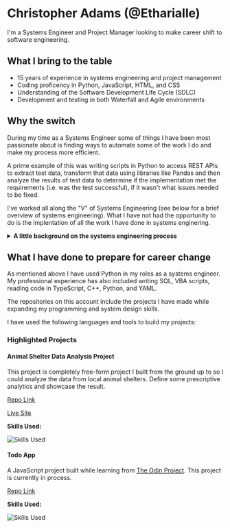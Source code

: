 # Christopher Adams (@Etharialle)

I'm a Systems Engineer and Project Manager looking to make career shift to software engineering.

## What I bring to the table

-   15 years of experience in systems engineering and project management
-   Coding proficency in Python, JavaScript, HTML, and CSS
-   Understanding of the Software Development Life Cycle (SDLC)
-   Development and testing in both Waterfall and Agile environments

## Why the switch

During my time as a Systems Engineer some of things I have been most passionate about is finding ways to automate some of the work I do and make my process more efficient.

A prime example of this was writing scripts in Python to access REST APIs to extract test data, transform that data using libraries like Pandas and then analyze the results of test data to determine if the implementation met the requirements (i.e. was the test successful), if it wasn't what issues needed to be fixed.

I've worked all along the "V" of Systems Engineering (see below for a brief overview of systems engineering). What I have not had the opportunity to do is the implentation of all the work I have done in systems enginering.

<details>

<summary><strong>A little background on the systems engineering process</strong></summary>

Systems Engineering is typically thought of as a "V-Model" where a project is started on the left beginning with a problem to be solved. Systems engineers will break that problem down using concepts of operations (CONOPS), functional architectures, and requirements derivation. As the problem is broken down into smaller and smaller chunks this though of as working down the left side of the "V" until there is a set of requirements that development teams can use for design the implementation. Going up the right side of the "V" the system is _verified_ against the requirements at different levels (unit tests, component tests, assembly tests, etc.) until the system is tested as whole to ensure it meets the needs of the original project, i.e. _validation_.

</details>

## What I have done to prepare for career change

As mentioned above I have used Python in my roles as a systems engineer. My professional experience has also included writing SQL, VBA scripts, reading code in TypeScript, C++, Python, and YAML.

The repositories on this account include the projects I have made while expanding my programming and system design skills.

I have used the following languages and tools to build my projects:

### Highlighted Projects

#### Animal Shelter Data Analysis Project

This project is completely free-form project I built from the ground up to so I could analyze the data from local animal shelters. Define some prescriptive analytics and showcase the result.

[Repo Link](https://github.com/Etharialle/SoCoAnimalShelters)

[Live Site](http://www.etharialle.com/)

**Skills Used:**

![Skills Used](https://skillicons.dev/icons?i=python,docker,nginx,postgres,aws,ubuntu,bash,git,github)

#### Todo App

A JavaScript project built while learning from [The Odin Project](www.theodinproject.com). This project is currently in process.

[Repo Link](https://github.com/Etharialle/js-todo)

**Skills Used:**

![Skills Used](https://skillicons.dev/icons?i=js,html,css,webpack,git,github)

<!--
**Etharialle/Etharialle** is a ✨ _special_ ✨ repository because its `README.md` (this file) appears on your GitHub profile.

Here are some ideas to get you started:

- 🔭 I’m currently working on ...
- 🌱 I’m currently learning ...
- 👯 I’m looking to collaborate on ...
- 🤔 I’m looking for help with ...
- 💬 Ask me about ...
- 📫 How to reach me: ...
- 😄 Pronouns: ...
- ⚡ Fun fact: ...
-->
